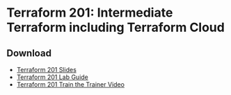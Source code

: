 # Terraform 201: Intermediate Terraform including Terraform Cloud

## Download

- [Terraform 201 Slides](https://docs.google.com/presentation/d/1wQoVIMlqSF6OZ4zvJSwpFyTFID1Ng3fZTZ4AR_o_ydI/edit?usp=sharing)
- [Terraform 201 Lab Guide](https://terraform201.hashicorp.fun)
- [Terraform 201 Train the Trainer Video](https://hashicorp.wistia.com/medias/bth7ffjaa5)
